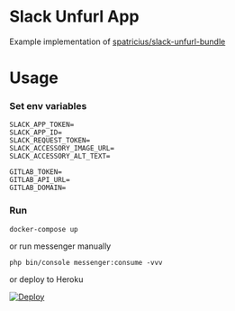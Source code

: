 # Slack Unfurl App

Example implementation of [spatricius/slack-unfurl-bundle](https://github.com/spatricius/slack-unfurl-bundle)

# Usage

### Set env variables
```env
SLACK_APP_TOKEN=
SLACK_APP_ID=
SLACK_REQUEST_TOKEN=
SLACK_ACCESSORY_IMAGE_URL=
SLACK_ACCESSORY_ALT_TEXT=

GITLAB_TOKEN=
GITLAB_API_URL=
GITLAB_DOMAIN=
```

### Run 
``` 
docker-compose up 
```

or run messenger manually
``` 
php bin/console messenger:consume -vvv 
```

or deploy to Heroku

[![Deploy](https://www.herokucdn.com/deploy/button.svg)](https://heroku.com/deploy)

